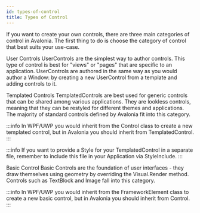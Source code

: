 ```yaml
---
id: types-of-control
title: Types of Control
---
```


If you want to create your own controls, there are three main categories of control in Avalonia. The first thing to do is choose the category of control that best suits your use-case.

User Controls
UserControls are the simplest way to author controls. This type of control is best for "views" or "pages" that are specific to an application. UserControls are authored in the same way as you would author a Window: by creating a new UserControl from a template and adding controls to it.

Templated Controls
TemplatedControls are best used for generic controls that can be shared among various applications. They are lookless controls, meaning that they can be restyled for different themes and applications. The majority of standard controls defined by Avalonia fit into this category.

:::info
In WPF/UWP you would inherit from the Control class to create a new templated control, but in Avalonia you should inherit from TemplatedControl. 
:::

:::info
If you want to provide a Style for your TemplatedControl in a separate file, remember to include this file in your Application via StyleInclude. 
:::

Basic Control
Basic Controls are the foundation of user interfaces - they draw themselves using geometry by overriding the Visual.Render method. Controls such as TextBlock and Image fall into this category.

:::info
In WPF/UWP you would inherit from the FrameworkElement class to create a new basic control, but in Avalonia you should inherit from Control. 
:::

